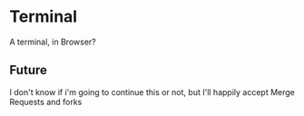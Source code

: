 # Terminal
A terminal, in Browser?
## Future
I don't know if i'm going to continue this or not, but I'll happily accept Merge Requests and forks
